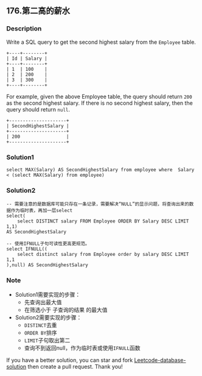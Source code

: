 ## 176.第二高的薪水

### Description

Write a SQL query to get the second highest salary from the `Employee` table.

```
+----+--------+
| Id | Salary |
+----+--------+
| 1  | 100    |
| 2  | 200    |
| 3  | 300    |
+----+--------+
```

For example, given the above Employee table, the query should return `200` as the second highest salary. If there is no second highest salary, then the query should return `null`.

```
+---------------------+
| SecondHighestSalary |
+---------------------+
| 200                 |
+---------------------+
```

### Solution1

```mysql
select MAX(Salary) AS SecondHighestSalary from employee where  Salary < (select MAX(Salary) from employee)
```

### Solution2

```mysql
-- 需要注意的是数据库可能只存在一条记录，需要解决“NULL”的显示问题，将查询出来的数据作为临时表，再加一层select
select(
    select DISTINCT salary FROM Employee ORDER BY Salary DESC LIMIT 1,1) 
AS SecondHighestSalary

-- 使用IFNULL子句可读性更高更规范。
select IFNULL((
    select distinct salary from Employee order by salary DESC LIMIT 1,1
),null) AS SecondHighestSalary 
```



### Note

- Solution1需要实现的步骤：
  - 先查询出最大值
  - 在筛选小于 子查询的结果 的最大值
- Solution2需要实现的步骤：
  - `DISTINCT`去重 
  - `ORDER BY`排序
  - `LIMIT`子句取出第二 
  - 查询不到返回null，作为临时表或使用`IFNULL`函数

If you have a better solution, you can star and fork [Leetcode-database-solution](https://github.com/orrrz/Leetcode-database-solution) then create a pull request. Thank you!